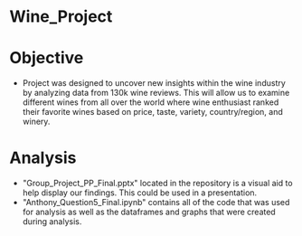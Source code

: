 # Wine_Project

# Objective 

- Project was designed to uncover new insights within the wine industry by analyzing data from 130k wine reviews. This will allow us to examine different wines from all over the world where wine enthusiast ranked their favorite wines based on price, taste, variety, country/region, and winery. 

# Analysis

- "Group_Project_PP_Final.pptx" located in the repository is a visual aid to help display our findings. This could be used in a presentation. 
- "Anthony_Question5_Final.ipynb" contains all of the code that was used for analysis as well as the dataframes and graphs that were created during analysis. 
